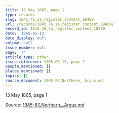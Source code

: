 ```yaml
---
title: 13 May 1865, page 1
type: records
slug: 1845_76_sa_register_content_18489
url: /records/1845_76_sa_register_content_18489/
record_id: 1845_76_sa_register_content_18489
date: '1865-05-13'
date_display: null
volume: null
issue_number: null
page: '?'
article_type: other
issue_reference: 1865-05-13, page ?
people_mentioned: []
places_mentioned: []
topics: []
source_document: 1985-87_Northern__Argus.md
---
```


13 May 1865, page 1

Source: [1985-87_Northern__Argus.md](/downloads/markdown/1985-87_Northern__Argus.md)
